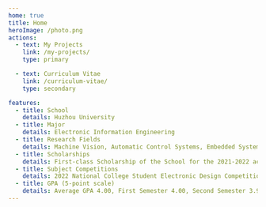 ```yaml
---
home: true
title: Home
heroImage: /photo.png
actions:
  - text: My Projects
    link: /my-projects/
    type: primary

  - text: Curriculum Vitae
    link: /curriculum-vitae/
    type: secondary

features:
  - title: School
    details: Huzhou University
  - title: Major
    details: Electronic Information Engineering
  - title: Research Fields
    details: Machine Vision, Automatic Control Systems, Embedded System Design, Digital/Analog Circuit Design, Front-end/Back-end Development, Internet of Things System Development
  - title: Scholarships
    details: First-class Scholarship of the School for the 2021-2022 academic year, Special Scholarship of the School for the 2022-2023 academic year
  - title: Subject Competitions
    details: 2022 National College Student Electronic Design Competition Provincial Third Prize, 2023 National College Student Electronic Design Competition National Second Prize, 2024 National College Electronic Design Competition Technology Frontier Invitation Competition Provincial First Prize
  - title: GPA (5-point scale)
    details: Average GPA 4.00, First Semester 4.00, Second Semester 3.93, Third Semester 3.87, Fourth Semester 3.92, Fifth Semester 4.03, Sixth Semester 4.49
---
```

